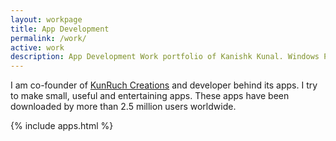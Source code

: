```yaml
---
layout: workpage
title: App Development
permalink: /work/
active: work
description: App Development Work portfolio of Kanishk Kunal. Windows Phone, Windows 8, Android and HTML5 apps
---
```


I am co-founder of [KunRuch Creations](http://kunruchcreations.com) and developer behind its apps. I try to make small, useful and entertaining apps. These apps have been downloaded by more than 2.5 million users worldwide.

{% include apps.html %}
